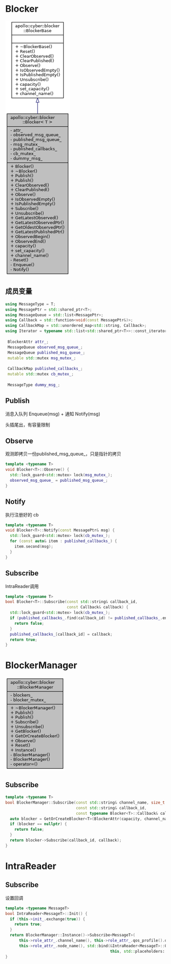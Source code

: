# Blocker

![Inheritance graph](.assets/classapollo_1_1cyber_1_1blocker_1_1Blocker__inherit__graph.png)

## 成员变量

```cpp
using MessageType = T;
using MessagePtr = std::shared_ptr<T>;
using MessageQueue = std::list<MessagePtr>;
using Callback = std::function<void(const MessagePtr&)>;
using CallbackMap = std::unordered_map<std::string, Callback>;
using Iterator = typename std::list<std::shared_ptr<T>>::const_iterator;

 BlockerAttr attr_;
 MessageQueue observed_msg_queue_;
 MessageQueue published_msg_queue_;
 mutable std::mutex msg_mutex_;

 CallbackMap published_callbacks_;
 mutable std::mutex cb_mutex_;

 MessageType dummy_msg_;
```



## Publish

消息入队列 Enqueue(msg)  +  通知 Notify(msg)  

头插尾出，有容量限制

## Observe

观测即拷贝一份published_msg_queue_，只是指针的拷贝

```cpp
template <typename T>
void Blocker<T>::Observe() {
  std::lock_guard<std::mutex> lock(msg_mutex_);
  observed_msg_queue_ = published_msg_queue_;
}
```

## Notify

执行注册好的 cb

```cpp
template <typename T>
void Blocker<T>::Notify(const MessagePtr& msg) {
  std::lock_guard<std::mutex> lock(cb_mutex_);
  for (const auto& item : published_callbacks_) {
    item.second(msg);
  }
}
```

## Subscribe 

IntraReader调用

```cpp
template <typename T>
bool Blocker<T>::Subscribe(const std::string& callback_id,
                           const Callback& callback) {
  std::lock_guard<std::mutex> lock(cb_mutex_);
  if (published_callbacks_.find(callback_id) != published_callbacks_.end()) {
    return false;
  }
  published_callbacks_[callback_id] = callback;
  return true;
}
```



# BlockerManager

![Collaboration graph](.assets/classapollo_1_1cyber_1_1blocker_1_1BlockerManager__coll__graph.png)

## Subscribe

```cpp
template <typename T>
bool BlockerManager::Subscribe(const std::string& channel_name, size_t capacity,
                               const std::string& callback_id,
                               const typename Blocker<T>::Callback& callback) {
  auto blocker = GetOrCreateBlocker<T>(BlockerAttr(capacity, channel_name));
  if (blocker == nullptr) {
    return false;
  }
  return blocker->Subscribe(callback_id, callback);
}
```



# IntraReader

## Subscribe 

设置回调

```cpp
template <typename MessageT>
bool IntraReader<MessageT>::Init() {
  if (this->init_.exchange(true)) {
    return true;
  }
  return BlockerManager::Instance()->Subscribe<MessageT>(
      this->role_attr_.channel_name(), this->role_attr_.qos_profile().depth(),
      this->role_attr_.node_name(), std::bind(&IntraReader<MessageT>::OnMessage,
                                              this, std::placeholders::_1));
}
```

